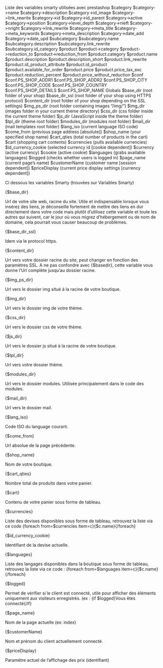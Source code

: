 Liste des variables smarty utilisées avec prestashop
$category
$category->name
$category->description
$category->id_image
$category->link_rewrite
$category->id
$category->id_parent
$category->active
$category->position
$category->level_depth
$category->nleft
$category->nright
$category->link_rewrite
$category->meta_title
$category->meta_keywords
$category->meta_description
$category->date_add
$category->date_upd
$subcategory
$subcategory.name
$subcategory.description
$subcategory.link_rewrite
$subcategory.id_category
$product
$product->category
$product->reduction_to
$product->reduction_from
$product.category
$product.name
$product.description
$product.description_short
$product.link_rewrite
$product.id_product_attribute
$product.id_product
$product.available_for_order
$product.price
$product.price_tax_exc
$product.reduction_percent
$product.price_without_reduction
$conf
$conf.PS_SHOP_ADDR1
$conf.PS_SHOP_ADDR2
$conf.PS_SHOP_CITY
$conf.PS_SHOP_CODE
$conf.PS_SHOP_COUNTRY
$conf.PS_SHOP_DETAILS
$conf.PS_SHOP_NAME
Globals
$base_dir (root folder of your shop)
$base_dir_ssl (root folder of your shop using HTTPS protocol)
$content_dir (root folder of your shop depending on the SSL settings)
$img_ps_dir (root folder containing images “/img/”)
$img_dir (images folder in your current theme directory)
$css_dir (css folder inside the current theme folder)
$js_dir (JavaScript inside the theme folder)
$tpl_dir (theme root folder)
$modules_dir (modules root folder)
$mail_dir (mail templates root folder)
$lang_iso (current language ISO code)
$come_from (previous page address [absolute])
$shop_name (your specified shop name)
$cart_qties (total number of products in the cart)
$cart (shopping cart contents)
$currencies (pulls available currencies)
$id_currency_cookie (selected currency id [cookie dependent])
$currency (active currency)
$cookie (active cookie)
$languages (grabs available languages)
$logged (checks whether users is logged in)
$page_name (current page’s name)
$customerName (customer name [session dependent])
$priceDisplay (current price display settings [currency dependent])


Ci dessous les variables Smarty (trouvées sur Variables Smarty)


{$base_dir}

Url de votre site web, racine du site. Utile et indispensable lorsque vous insérez des liens, je déconseille fortement de mettre des liens en dur directement dans votre code mais plutôt d’utilisez cette variable et toute les autres qui suivent, car le jour où vous migrez d’hébergement ou de nom de domaine, cela pourrait vous causer beaucoup de problèmes.

{$base_dir_ssl}

Idem via le protocol https.

{$content_dir}

Url vers votre dossier racine du site, peut changer en fonction des paramètres SSL. A ne pas confondre avec {$basedir}, cette variable vous donne l’Url complète jusqu’au dossier racine.

{$img_ps_dir}

Url vers le dossier img situé à la racine de votre boutique.

{$img_dir}

Url vers le dossier img de votre thème.

{$css_dir}

Url vers le dossier css de votre thème.

{$js_dir}

Url vers le dossier js situé à la racine de votre boutique.

{$tpl_dir}

Url vers votre dossier thème.

{$modules_dir}

Url vers le dossier modules. Utilisée principalement dans le code des modules.

{$mail_dir}

Url vers le dossier mail.

{$lang_iso}

Code ISO du language courant.

{$come_from}

Url absolue de la page précédente.

{$shop_name}

Nom de votre boutique.

{$cart_qties}

Nombre total de produits dans votre panier.

{$cart}

Contenu de votre panier sous forme de tableau.

{$currencies}

Liste des devises disponibles sous forme de tableau, retrouvez la liste via ce code {foreach from=$currencies item=c}{$c.name}{/foreach}

{$id_currency_cookie}

Identifiant de la devise actuelle.

{$languages}

Liste des langages disponibles dans la boutique sous forme de tableau, retrouvez la liste via ce code : {foreach from=$languages item=c}{$c.name}{/foreach}

{$logged}

Permet de vérifier si le client est connecté, utile pour afficher des éléments uniquement aux visiteurs enregistrés. (ex : {if $logged}Vous êtes connecté{/if}

{$page_name}

Nom de la page actuelle (ex: index)

{$customerName}

Nom et prénom du client actuellement connecté.

{$priceDisplay}

Paramètre actuel de l’affichage des prix (identifiant)
